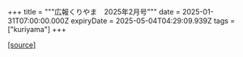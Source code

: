 +++
title = """広報くりやま　2025年2月号"""
date = 2025-01-31T07:00:00.000Z
expiryDate = 2025-05-04T04:29:09.939Z
tags = ["kuriyama"]
+++


[[source]](https://www.town.kuriyama.hokkaido.jp/site/koho/30079.html)
